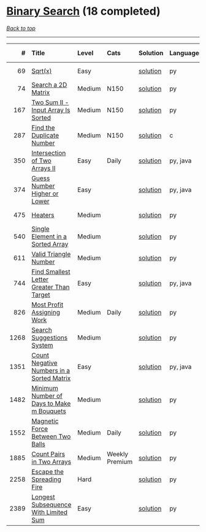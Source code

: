 # [Binary Search](<https://leetcode.com/tag/Binary-Search/>) (18 completed)

*[Back to top](<../../README.md>)*

------

|    # | Title                                                                                                                  | Level   | Cats           | Solution                                                             | Languages   | Date Complete   |
|-----:|:-----------------------------------------------------------------------------------------------------------------------|:--------|:---------------|:---------------------------------------------------------------------|:------------|:----------------|
|   69 | [Sqrt(x)](<https://leetcode.com/problems/sqrtx>)                                                                       | Easy    |                | [solution](<../_69. Sqrt(x).md>)                                     | py          | Jun 07, 2024    |
|   74 | [Search a 2D Matrix](<https://leetcode.com/problems/search-a-2d-matrix>)                                               | Medium  | N150           | [solution](<../_74. Search a 2D Matrix.md>)                          | py          | Jun 14, 2024    |
|  167 | [Two Sum II - Input Array Is Sorted](<https://leetcode.com/problems/two-sum-ii-input-array-is-sorted>)                 | Medium  | N150           | [solution](<../_167. Two Sum II - Input Array Is Sorted.md>)         | py          | Jun 13, 2024    |
|  287 | [Find the Duplicate Number](<https://leetcode.com/problems/find-the-duplicate-number>)                                 | Medium  | N150           | [solution](<../_287. Find the Duplicate Number.md>)                  | c           | Jun 25, 2024    |
|  350 | [Intersection of Two Arrays II](<https://leetcode.com/problems/intersection-of-two-arrays-ii>)                         | Easy    | Daily          | [solution](<../_350. Intersection of Two Arrays II.md>)              | py, java    | Jul 01, 2024    |
|  374 | [Guess Number Higher or Lower](<https://leetcode.com/problems/guess-number-higher-or-lower>)                           | Easy    |                | [solution](<../_374. Guess Number Higher or Lower.md>)               | py, java    | Jun 02, 2024    |
|  475 | [Heaters](<https://leetcode.com/problems/heaters>)                                                                     | Medium  |                | [solution](<../_475. Heaters.md>)                                    | py          | Jun 07, 2024    |
|  540 | [Single Element in a Sorted Array](<https://leetcode.com/problems/single-element-in-a-sorted-array>)                   | Medium  |                | [solution](<../_540. Single Element in a Sorted Array.md>)           | py          | Jul 05, 2024    |
|  611 | [Valid Triangle Number](<https://leetcode.com/problems/valid-triangle-number>)                                         | Medium  |                | [solution](<../_611. Valid Triangle Number.md>)                      | py          | May 22, 2024    |
|  744 | [Find Smallest Letter Greater Than Target](<https://leetcode.com/problems/find-smallest-letter-greater-than-target>)   | Easy    |                | [solution](<../_744. Find Smallest Letter Greater Than Target.md>)   | py, java    | Jun 01, 2024    |
|  826 | [Most Profit Assigning Work](<https://leetcode.com/problems/most-profit-assigning-work>)                               | Medium  | Daily          | [solution](<../_826. Most Profit Assigning Work.md>)                 | py          | Jun 17, 2024    |
| 1268 | [Search Suggestions System](<https://leetcode.com/problems/search-suggestions-system>)                                 | Medium  |                | [solution](<../_1268. Search Suggestions System.md>)                 | py          | Jun 28, 2024    |
| 1351 | [Count Negative Numbers in a Sorted Matrix](<https://leetcode.com/problems/count-negative-numbers-in-a-sorted-matrix>) | Easy    |                | [solution](<../_1351. Count Negative Numbers in a Sorted Matrix.md>) | py, java    | Jun 01, 2024    |
| 1482 | [Minimum Number of Days to Make m Bouquets](<https://leetcode.com/problems/minimum-number-of-days-to-make-m-bouquets>) | Medium  |                | [solution](<../_1482. Minimum Number of Days to Make m Bouquets.md>) | py          | Jun 18, 2024    |
| 1552 | [Magnetic Force Between Two Balls](<https://leetcode.com/problems/magnetic-force-between-two-balls>)                   | Medium  | Daily          | [solution](<../_1552. Magnetic Force Between Two Balls.md>)          | py          | Jun 20, 2024    |
| 1885 | [Count Pairs in Two Arrays](<https://leetcode.com/problems/count-pairs-in-two-arrays>)                                 | Medium  | Weekly Premium | [solution](<../_1885. Count Pairs in Two Arrays.md>)                 | py          | May 21, 2024    |
| 2258 | [Escape the Spreading Fire](<https://leetcode.com/problems/escape-the-spreading-fire>)                                 | Hard    |                | [solution](<../_2258. Escape the Spreading Fire.md>)                 | py          | Jun 14, 2024    |
| 2389 | [Longest Subsequence With Limited Sum](<https://leetcode.com/problems/longest-subsequence-with-limited-sum>)           | Easy    |                | [solution](<../_2389. Longest Subsequence With Limited Sum.md>)      | py          | May 31, 2024    |